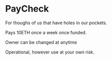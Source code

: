 # PayCheck

For thoughs of us that have holes in our pockets. 

Pays 10ETH once a week once funded.

Owner can be changed at anytime

Operational, however use at your own risk.
